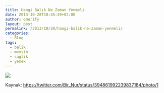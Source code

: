 ```yaml
---
title: Hangi Balık Ne Zaman Yenmeli
date: 2013-10-28T18:45:49+02:00
author: omerify
layout: post
permalink: /2013/10/28/hangi-balik-ne-zaman-yenmeli/
categories:
  - Blog
tags:
  - balik
  - mevsim
  - saglik
  - yemek
---
```


![](https://omerify.github.io/blog/assets/img/2013/10/balik-yeme-ne-zaman-yenir.png) 

Kaynak: <a href="https://twitter.com/Bir_Nur/status/394861992239837184/photo/1" target="_blank" rel="noreferrer noopener nofollow">https://twitter.com/Bir_Nur/status/394861992239837184/photo/1</a>
